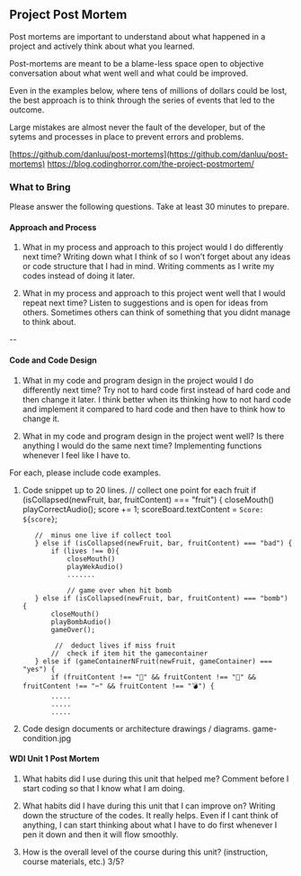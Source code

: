 ## Project Post Mortem
Post mortems are important to understand about what happened in a project and actively think about what you learned.

Post-mortems are meant to be a blame-less space open to objective conversation about what went well and what could be improved.

Even in the examples below, where tens of millions of dollars could be lost, the best approach is to think through the series of events that led to the outcome.

Large mistakes are almost never the fault of the developer, but of the sytems and processes in place to prevent errors and problems.

[https://github.com/danluu/post-mortems](https://github.com/danluu/post-mortems)
https://blog.codinghorror.com/the-project-postmortem/



### What to Bring
Please answer the following questions. Take at least 30 minutes to prepare.

#### Approach and Process

1. What in my process and approach to this project would I do differently next time?
			Writing down what I think of so I won’t forget about any ideas or code structure that I had in mind. Writing comments as I write my codes instead of doing it later. 

1. What in my process and approach to this project went well that I would repeat next time?
		Listen to suggestions and is open for ideas from others. Sometimes others can think of something that you didnt manage to think about. 

--



#### Code and Code Design

1. What in my code and program design in the project would I do differently next time?
		Try not to hard code first instead of hard code and then change it later. I think better when its thinking how to not hard code and implement it compared to hard code and then have to think how to change it. 


1. What in my code and program design in the project went well? Is there anything I would do the same next time?
		Implementing functions whenever I feel like I have to. 

  For each, please include code examples.
  1. Code snippet up to 20 lines.
  		      // collect one point for each fruit
            if (isCollapsed(newFruit, bar, fruitContent) === "fruit") {
                closeMouth()
                playCorrectAudio();
                score += 1;
                scoreBoard.textContent = `Score: ${score}`;


            //  minus one live if collect tool
            } else if (isCollapsed(newFruit, bar, fruitContent) === "bad") {
                if (lives !== 0){
                    closeMouth()
                    playWekAudio()
                    .......

                    // game over when hit bomb 
            } else if (isCollapsed(newFruit, bar, fruitContent) === "bomb") {
                closeMouth()
                playBombAudio()
                gameOver();

                 //  deduct lives if miss fruit
                //  check if item hit the gamecontainer
            } else if (gameContainerNFruit(newFruit, gameContainer) === "yes") {
                if (fruitContent !== "🔪" && fruitContent !== "🔨" && fruitContent !== "✂️" && fruitContent !== "💣") {
                .....
                .....
                .....

  2. Code design documents or architecture drawings / diagrams.
  		game-condition.jpg






#### WDI Unit 1 Post Mortem
1. What habits did I use during this unit that helped me?
		Comment before I start coding so that I know what I am doing. 

2. What habits did I have during this unit that I can improve on?
		Writing down the structure of the codes. It really helps. Even if I cant think of anything, I can start thinking about what I have to do first whenever I pen it down and then it will flow smoothly. 


3. How is the overall level of the course during this unit? (instruction, course materials, etc.)
		3/5?